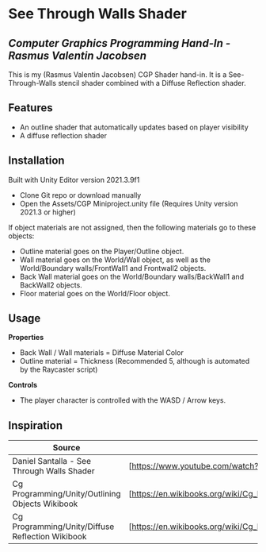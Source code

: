 # See Through Walls Shader
## _Computer Graphics Programming Hand-In - Rasmus Valentin Jacobsen_


This is my (Rasmus Valentin Jacobsen) CGP Shader hand-in. It is a See-Through-Walls stencil shader combined with a Diffuse Reflection shader.

## Features

- An outline shader that automatically updates based on player visibility
- A diffuse reflection shader

## Installation

Built with Unity Editor version 2021.3.9f1

 - Clone Git repo or download manually
 - Open the Assets/CGP Miniproject.unity file (Requires Unity version 2021.3 or higher)

If object materials are not assigned, then the following materials go to these objects:
 - Outline material goes on the Player/Outline object.
 - Wall material goes on the World/Wall object, as well as the World/Boundary walls/FrontWall1 and Frontwall2 objects.
 - Back Wall material goes on the World/Boundary walls/BackWall1 and BackWall2 objects.
 - Floor material goes on the World/Floor object.

## Usage

**Properties**
 - Back Wall / Wall materials = Diffuse Material Color
 - Outline material = Thickness (Recommended 5, although is automated by the Raycaster script)

**Controls**
 - The player character is controlled with the WASD / Arrow keys.

## Inspiration
| Source | Link |
| ------ | ------ |
| Daniel Santalla - See Through Walls Shader | [https://www.youtube.com/watch?v=0rEF8A3wF9U] |
| Cg Programming/Unity/Outlining Objects Wikibook | [https://en.wikibooks.org/wiki/Cg_Programming/Unity/Outlining_Objects] |
| Cg Programming/Unity/Diffuse Reflection Wikibook | [https://en.wikibooks.org/wiki/Cg_Programming/Unity/Diffuse_Reflection] |

